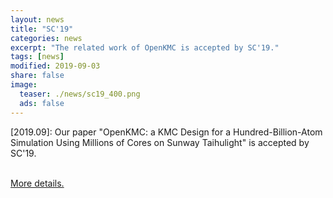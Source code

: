 ```yaml
---
layout: news
title: "SC'19"
categories: news
excerpt: "The related work of OpenKMC is accepted by SC'19."  
tags: [news]
modified: 2019-09-03
share: false
image: 
  teaser: ./news/sc19_400.png
  ads: false  
---
```



\[2019.09\]: Our paper "OpenKMC: a KMC Design for a Hundred-Billion-Atom Simulation Using Millions of Cores on Sunway Taihulight" is accepted by SC'19. 

<a href="https://sc19.supercomputing.org/presentation/index-id=pap236&sess=sess160.html"><br>More details.</a></p>